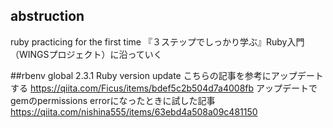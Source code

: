 ## abstruction
ruby practicing for the first time
『３ステップでしっかり学ぶ』Ruby入門（WINGSプロジェクト）に沿っていく

##rbenv global 2.3.1 Ruby version update
こちらの記事を参考にアップデートする
https://qiita.com/Ficus/items/bdef5c2b504d7a4008fb
アップデートでgemのpermissions errorになったときに試した記事
https://qiita.com/nishina555/items/63ebd4a508a09c481150